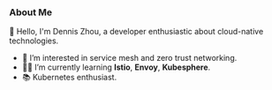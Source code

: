 <!--
- 👋 Hi, I’m @yeedove
- 👀 I’m interested in cloud-native
- 🌱 I’m currently learning istio, envoy, kubeshpere
- 💞️ I’m looking to collaborate on ...
- 📫 How to reach me ...
--->
<!---
yeedove/yeedove is a ✨ special ✨ repository because its `README.md` (this file) appears on your GitHub profile.
You can click the Preview link to take a look at your changes.
--->
### About Me

👋 Hello, I'm Dennis Zhou, a developer enthusiastic about cloud-native technologies.

- 🚀 I’m interested in service mesh and zero trust networking.
- 👷‍♂️ I’m currently learning **Istio**, **Envoy**, **Kubesphere**.
- 📚 Kubernetes enthusiast.
